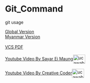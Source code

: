# Git_Command
git usage 

<a href="./Git_command.MD"> Global Version </a> <br>
<a href="./Git_command_mm.MD"> Myanmar Version </a> <br> <br>
<a href="./Version%20Control%20System.pdf">VCS PDF</a><br><br>
<a href="https://www.youtube.com/watch?v=OtH8DNxeHvg"> Youtube Video By Sayar Ei Maung<img align="center" src="https://raw.githubusercontent.com/rahuldkjain/github-profile-readme-generator/master/src/images/icons/Social/youtube.svg" alt="ucawabvprdxsyejufbbgevha" height="30" width="40" /></a>
<br><br>
<a href="https://www.youtube.com/watch?v=zGme5NK7sf8&list=PLwZEMnqb0yhdCA9UQATZ75MKSCey2DS0U">Youtube Video By Creative Coder<img align="center" src="https://raw.githubusercontent.com/rahuldkjain/github-profile-readme-generator/master/src/images/icons/Social/youtube.svg" alt="ucawabvprdxsyejufbbgevha" height="30" width="40" /></a>

